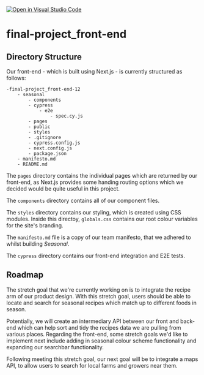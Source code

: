[![Open in Visual Studio Code](https://classroom.github.com/assets/open-in-vscode-c66648af7eb3fe8bc4f294546bfd86ef473780cde1dea487d3c4ff354943c9ae.svg)](https://classroom.github.com/online_ide?assignment_repo_id=8143652&assignment_repo_type=AssignmentRepo)

# final-project_front-end

## Directory Structure

Our front-end - which is built using Next.js - is currently structured as follows:

```
-final-project_front-end-12
    - seasonal
        - components
        - cypress
            - e2e
                - spec.cy.js
        - pages
        - public
        - styles
        - .gitignore
        - cypress.config.js
        - next.config.js
        - package.json
    - manifesto.md
    - README.md
```

The `pages` directory contains the individual pages which are returned by our front-end, as Next.js provides some handing routing options which we decided would be quite useful in this project.

The `components` directory contains all of our component files.

The `styles` directory contains our styling, which is created using CSS modules. Inside this directoy, `globals.css` contains our root colour variables for the site's branding.

The `manifesto.md` file is a copy of our team manifesto, that we adhered to whilst building _Seasonal_.

The `cypress` directory contains our front-end integration and E2E tests.

## Roadmap

The stretch goal that we're currently working on is to integrate the recipe arm of our product design. With this stretch goal, users should be able to locate and search for seasonal recipes which match up to different foods in season.

Potentially, we will create an intermediary API between our front and back-end which can help sort and tidy the recipes data we are pulling from various places. Regarding the front-end, some stretch goals we'd like to implement next include adding in seasonal colour scheme functionality and expanding our searchbar functionality.

Following meeting this stretch goal, our next goal will be to integrate a maps API, to allow users to search for local farms and growers near them.
